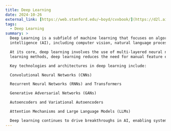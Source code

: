 ```yaml
---
title: Deep Learning
date: 2024-10-26
external_link: [https://web.stanford.edu/~boyd/cvxbook/](https://d2l.ai/)
tags:
  - Deep Learning
summary: >
  Deep Learning is a subfield of machine learning that focuses on algorithms inspired by the structure and function of the brain, called artificial neural networks. It has revolutionized many areas of artificial 
  intelligence (AI), including computer vision, natural language processing, speech recognition, recommendation systems, robotics, and more.

  At its core, deep learning involves the use of multi-layered neural networks (often called "deep neural networks") to automatically learn hierarchical representations from large-scale data. Unlike traditional machine 
  learning methods, deep learning reduces the need for manual feature engineering by learning features directly from raw input.

  Key technologies and architectures in deep learning include:

  Convolutional Neural Networks (CNNs)

  Recurrent Neural Networks (RNNs) and Transformers

  Generative Adversarial Networks (GANs)

  Autoencoders and Variational Autoencoders

  Attention Mechanisms and Large Language Models (LLMs)

  Deep learning continues to drive breakthroughs in AI, enabling systems that match or surpass human-level performance in complex tasks such as image classification, machine translation, and game playing.
---
```

